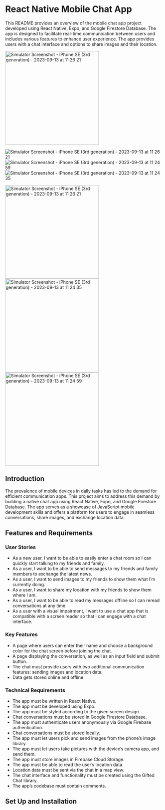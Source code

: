 # React Native Mobile Chat App

This README provides an overview of the mobile chat app project developed using React Native, Expo, and Google Firestore Database. The app is designed to facilitate real-time communication between users and includes various features to enhance user experience. The app provides users with a chat interface and options to share images and their
location. 


<img width="300" alt="Simulator Screenshot - iPhone SE (3rd generation) - 2023-09-13 at 11 26 21" src="">

![Simulator Screenshot - iPhone SE (3rd generation) - 2023-09-13 at 11 26 21](https://github.com/MiraKarate/Chat-app/assets/124045048/a08276ee-0ce6-4e66-bf20-3e2b8fdcefce)  
![Simulator Screenshot - iPhone SE (3rd generation) - 2023-09-13 at 11 24 59](https://github.com/MiraKarate/Chat-app/assets/124045048/66b5e388-fff8-4ec5-9835-114219ad1c25)
![Simulator Screenshot - iPhone SE (3rd generation) - 2023-09-13 at 11 24 35](https://github.com/MiraKarate/Chat-app/assets/124045048/ddc17507-0f43-4f0b-ba33-ae2121b2e28a)


<img width="300" alt="Simulator Screenshot - iPhone SE (3rd generation) - 2023-09-13 at 11 26 21" src="/Users/miraherrarte/Documents/GitHub/Chat-app/Simulator Screenshot - iPhone SE (3rd generation) - 2023-09-13 at 11.26.21.png">
<img width="300" alt="Simulator Screenshot - iPhone SE (3rd generation) - 2023-09-13 at 11 24 35" src="/Users/miraherrarte/Documents/GitHub/Chat-app/Simulator Screenshot - iPhone SE (3rd generation) - 2023-09-13 at 11.24.35.png">
<img width="300" alt="Simulator Screenshot - iPhone SE (3rd generation) - 2023-09-13 at 11 24 59" src="/Users/miraherrarte/Documents/GitHub/Chat-app/Simulator Screenshot - iPhone SE (3rd generation) - 2023-09-13 at 11.24.59.png">


## Introduction

The prevalence of mobile devices in daily tasks has led to the demand for efficient communication apps. 
This project aims to address this demand by building a native chat app using React Native, Expo, and Google Firestore Database. 
The app serves as a showcase of JavaScript mobile development skills and offers a platform for users to engage in seamless conversations, share images, and exchange location data.  

## Features and Requirements  

### User Stories  
+ As a new user, I want to be able to easily enter a chat room so I can quickly start talking to my
friends and family.  
+ As a user, I want to be able to send messages to my friends and family members to exchange
the latest news.  
+ As a user, I want to send images to my friends to show them what I’m currently doing.  
+ As a user, I want to share my location with my friends to show them where I am.  
+ As a user, I want to be able to read my messages offline so I can reread conversations at any
time.  
+ As a user with a visual impairment, I want to use a chat app that is compatible with a screen
reader so that I can engage with a chat interface.  
  
### Key Features  
  
+ A page where users can enter their name and choose a background color for the chat screen
before joining the chat.  
+ A page displaying the conversation, as well as an input field and submit button.  
+ The chat must provide users with two additional communication features: sending images
and location data.  
+ Data gets stored online and offline.  
  
### Technical Requirements  
  
+ The app must be written in React Native.  
+ The app must be developed using Expo.  
+ The app must be styled according to the given screen design.  
+ Chat conversations must be stored in Google Firestore Database.  
+ The app must authenticate users anonymously via Google Firebase authentication.  
+ Chat conversations must be stored locally.  
+ The app must let users pick and send images from the phone’s image library.  
+ The app must let users take pictures with the device’s camera app, and send them.  
+ The app must store images in Firebase Cloud Storage.  
+ The app must be able to read the user’s location data.  
+ Location data must be sent via the chat in a map view.  
+ The chat interface and functionality must be created using the Gifted Chat library.  
+ The app’s codebase must contain comments.
  
## Set Up and Installation


